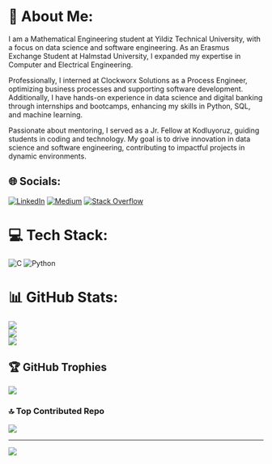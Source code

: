 # 💫 About Me:
I am a Mathematical Engineering student at Yildiz Technical University, with a focus on data science and software engineering. As an Erasmus Exchange Student at Halmstad University, I expanded my expertise in Computer and Electrical Engineering.

Professionally, I interned at Clockworx Solutions as a Process Engineer, optimizing business processes and supporting software development. Additionally, I have hands-on experience in data science and digital banking through internships and bootcamps, enhancing my skills in Python, SQL, and machine learning.

Passionate about mentoring, I served as a Jr. Fellow at Kodluyoruz, guiding students in coding and technology. My goal is to drive innovation in data science and software engineering, contributing to impactful projects in dynamic environments.


## 🌐 Socials:
[![LinkedIn](https://img.shields.io/badge/LinkedIn-%230077B5.svg?logo=linkedin&logoColor=white)](https://linkedin.com/in/melekncci) [![Medium](https://img.shields.io/badge/Medium-12100E?logo=medium&logoColor=white)](https://medium.com/@melekncci) [![Stack Overflow](https://img.shields.io/badge/-Stackoverflow-FE7A16?logo=stack-overflow&logoColor=white)](https://stackoverflow.com/users/21553978) 

# 💻 Tech Stack:
![C](https://img.shields.io/badge/c-%2300599C.svg?style=for-the-badge&logo=c&logoColor=white) ![Python](https://img.shields.io/badge/python-3670A0?style=for-the-badge&logo=python&logoColor=ffdd54) 
# 📊 GitHub Stats:
![](https://github-readme-stats.vercel.app/api?username=melekncci&theme=radical&hide_border=false&include_all_commits=true&count_private=true)<br/>
![](https://github-readme-streak-stats.herokuapp.com/?user=melekncci&theme=radical&hide_border=false)<br/>
![](https://github-readme-stats.vercel.app/api/top-langs/?username=melekncci&theme=radical&hide_border=false&include_all_commits=true&count_private=true&layout=compact)

## 🏆 GitHub Trophies
![](https://github-profile-trophy.vercel.app/?username=melekncci&theme=radical&no-frame=true&no-bg=true&margin-w=4)

### 🔝 Top Contributed Repo
![](https://github-contributor-stats.vercel.app/api?username=melekncci&limit=5&theme=dark&combine_all_yearly_contributions=true)

---
[![](https://visitcount.itsvg.in/api?id=melekncci&icon=2&color=10)](https://visitcount.itsvg.in)


 
